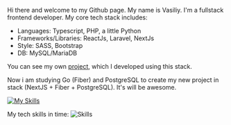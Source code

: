 Hi there and welcome to my Github page. My name is Vasiliy. I'm a fullstack frontend developer. My core tech stack includes:
- Languages: Typescript, PHP, a little Python
- Frameworks/Libraries: ReactJs, Laravel, NextJs
- Style: SASS, Bootstrap
- DB: MySQL/MariaDB

You can see my own [project](https://magistral-perm.ru), which I developed using this stack.

Now i am studying Go (Fiber) and PostgreSQL to create my new project in stack (NextJS + Fiber + PostgreSQL). It's will be awesome.

[![My Skills](https://skillicons.dev/icons?i=js,ts,php,css,laravel,nextjs,mysql,nodejs,go,neovim,obsidian,postman,postgres)](https://skillicons.dev)

My tech skills in time:
![Skills](https://cr-skills-chart-widget.azurewebsites.net/api/api?username=lx4777)

